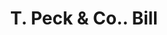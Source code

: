 ---
doi: 10.7916/D84J1S4G
date_other: '1890'
date_other_textual: 1890-1899
form: printed ephemera
genre:
- Invoices
name:
- T. Peck & Co.
object_in_context_url: https://biggert.cul.columbia.edu/items/view/ave_biggert_00842
subject_hierarchical_geographic:
- Amsterdam, New York, United States
subject_name:
- T. Peck & Co.
title: T. Peck & Co.. Bill
sort_title: T. Peck & Co.. Bill
call_number: ave_biggert_00842
coordinates:
- 42.95,-74.18333333333334
pid: ave_biggert_00842
identifiers: ave_biggert_00842
permalink: /biggert/ave_biggert_00842/
layout: iiif-image-page
---